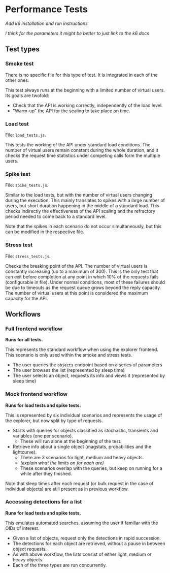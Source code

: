 # Performance Tests

*Add k6 installation and run instructions*

*I think for the parameters it might be better to just link to the k6 docs*

## Test types

### Smoke test

There is no specific file for this type of test. It is integrated
in each of the other ones.

This test always runs at the beginning with a limited number of virtual users. 
Its goals are twofold:

* Check that the API is working correctly, independently of the load level.
* "Warm-up" the API for the scaling to take place on time.

### Load test

File: `load_tests.js`.

This tests the working of the API under standard load conditions. The number
of virtual users remain constant during the whole duration, and it checks the 
request time statistics under competing calls form the multiple users.

### Spike test

File: `spike_tests.js`.

Similar to the load tests, but with the number of virtual users changing during
the execution. This mainly translates to spikes with a large number of users, 
but short duration happening in the middle of a standard load. This checks indirectly
the effectiveness of the API scaling and the refractory period needed to come back 
to a standard level.

Note that the spikes in each scenario do not occur simultaneously, but this can
be modified in the respective file.

### Stress test

File: `stress_tests.js`.

Checks the breaking point of the API. The number of virtual users is constantly
increasing (up to a maximum of 300). This is the only test that can exit before completion
at any point in which 10% of the requests fails (configurable in file). Under normal 
conditions, most of these failures should be due to timeouts as the request queue grows 
beyond the reply capacity. The number of virtual users at this point is considered 
the maximum capacity for the API.

## Workflows

### Full frontend workflow

**Runs for all tests.**

This represents the standard workflow when using the explorer frontend. This 
scenario is only used within the smoke and stress tests.

* The user queries the `objects` endpoint based on a series of parameters
* The user browses the list (represented by sleep time)
* The user selects an object, requests its info and views it (represented by sleep time)

### Mock frontend workflow

**Runs for load tests and spike tests.**

This is represented by six individual scenarios and represents the usage of the explorer, 
but now split by type of requests. 

* Starts with queries for objects classified as stochastic, transients and variables (one per scenario).
  * These will run alone at the beginning of the test.
* Retrieve info about a single object (magstats, probabilities and the lightcurve). 
  * There are 3 scenarios for light, medium and heavy objects.
  * *(explain what the limits on for each are)*
  * These scenarios overlap with the queries, but keep on running for a while after they finished.

Note that sleep times after each request (or bulk request in the case of individual objects) are still present as in previous workflow.

### Accessing detections for a list

**Runs for load tests and spike tests.**

This emulates automated searches, assuming the user if familiar with the OIDs of interest.

* Given a list of objects, request only the detections in rapid succession.
* The detections for each object are retrieved, without a pause in between object requests.
* As with above workflow, the lists consist of either light, medium or heavy objects.
* Each of the three types are run concurrently.